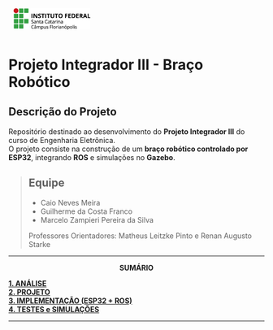 <img src="Imagens/ifsc-logo.png"
     width="30%"
     style="padding: 10px">

# Projeto Integrador III - Braço Robótico

## Descrição do Projeto
Repositório destinado ao desenvolvimento do **Projeto Integrador III** do curso de Engenharia Eletrônica.  
O projeto consiste na construção de um **braço robótico controlado por ESP32**, integrando **ROS** e simulações no **Gazebo**.

>## Equipe
>- Caio Neves Meira
>- Guilherme da Costa Franco
>- Marcelo Zampieri Pereira da Silva  
>
>Professores Orientadores: Matheus Leitzke Pinto e Renan Augusto Starke

---

<p align=center><strong>SUMÁRIO</strong></p>

[**1. ANÁLISE**](./analise.md)<br>
[**2. PROJETO**](./projeto.md)<br>
[**3. IMPLEMENTAÇÃO (ESP32 + ROS)**](./implementacao.md)<br>
[**4. TESTES e SIMULAÇÕES**](./testes.md)<br>

---
